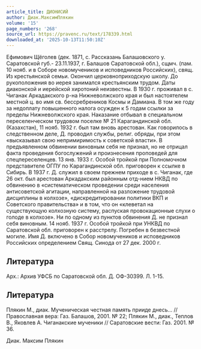 ```yaml
---
article_title: ДИОНИСИЙ
author: Диак.МаксимПлякин
volume: '15'
page_numbers: '268'
source_url: https://pravenc.ru/text/178339.html
downloaded_at: '2025-10-13T11:50:10Z'
---
```


Ефимович Щёголев (дек. 1871, с. Рассказань Балашовского у. Саратовской губ.- 23.11.1937, г. Балашов Саратовской обл.), сщмч. (пам. 10 нояб. и в Соборе новомучеников и исповедников Российских), свящ. Из крестьянской семьи. Окончил церковноприходскую школу. До рукоположения во иерея занимался крестьянским трудом. Даты диаконской и иерейской хиротоний неизвестны. В 1930 г. проживал в с. Чиганак Аркадакского р-на Нижневолжского края и был настоятелем местной ц. во имя св. бессребреников Космы и Дамиана. В том же году за недоплату повышенного налога осужден к 5 годам ссылки за пределы Нижневолжского края. Наказание отбывал в специальном переселенческом трудовом поселке № 21 Карагандинской обл. (Казахстан), 11 нояб. 1932 г. был там вновь арестован. Как говорилось в следственном деле, Д. проводил службы, религ. обряды, при этом «высказывал свою непримиримость к советской власти». В предъявленном обвинении виновным себя не признал, но не отрицал факта проведения богослужений и произнесения проповедей для спецпереселенцев. 13 янв. 1933 г. Особой тройкой при Полномочном представителе ОГПУ по Карагандинской обл. приговорен к ссылке в Сибирь. В 1937 г. Д. служил в своем прежнем приходе в с. Чиганак, где 26 окт. был арестован Аркадакским районным отд-нием НКВД по обвинению в «систематическом проведении среди населения антисоветской агитации, направленной на разложение трудовой дисциплины в колхозе», «дискредитировании политики ВКП и Советского правительства» и в том, что он «клеветал на существующую колхозную систему, распуская провокационные слухи о голоде в колхозе». Ни по одному из пунктов обвинения Д. не признал себя виновным. 14 нояб. 1937 г. Особой тройкой при УНКВД по Саратовской обл. приговорен к расстрелу. Погребен в безвестной могиле. Имя Д. включено в Собор новомучеников и исповедников Российских определением Свящ. Синода от 27 дек. 2000 г.

## Литература

Арх.: Архив УФСБ по Саратовской обл. Д. ОФ-30399. Л. 1-15.

## Литература

Плякин М., диак. Мученическая честная память прииде днесь… // Православная вера: Газ. Балашов, 2001. № 22; Плякин М., диак., Теплов В., Яковлев А. Чиганакские мученики // Саратовские вести: Газ. 2001. № 36.

Диак. Максим   Плякин
